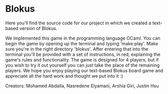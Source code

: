 # Blokus
Here you'll find the source code for our project in which we created a text-based version of Blokus.

We implemented this game in the programming language OCaml. You can begin the game by opening up the terminal and typing 'make play'. Make sure you're in the right directory 'blokus'. After entering that into the terminal you'll be provided with a set of instructions, in red, explaining the game's rules and functionality. The game is designed for 4 players, but if you wish to try it out yourself you can just take the place of the remaining players. We hope you enjoy playing our text-based Blokus board game and appreciate all the hard work and thought we put into it :)

Creators: Mohamed Abdalla, Nasredene Elyamani, Arshia Giri, Justin Hsu
